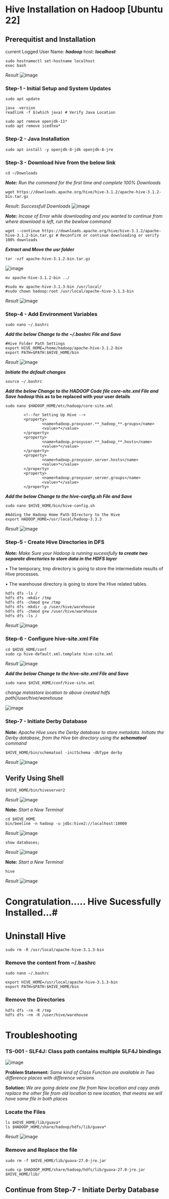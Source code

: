 # Hive Installation on Hadoop [Ubuntu 22] #

## Prerequitist and Installation ##
current Logged User Name: **_hadoop_**
host: **_localhost_**
```
sudo hostnamectl set-hostname localhost
exec bash
```
_Result_
![image](https://user-images.githubusercontent.com/111234771/195283872-ad5b1a98-5f9d-4356-934a-b6ec31935701.png)

### Step-1 - Initial Setup and System Updates ###
```
sudo apt update
```
```
java -version
readlink -f $(which java) # Verify Java Location

sudo apt remove openjdk-11*
sudo apt remove icedtea*
```

### Step-2 - Java Installation ###
```
sudo apt install -y openjdk-8-jdk openjdk-8-jre
```

### Step-3 - Download hive from the below link ###
```
cd ~/Downloads
```

_**Note:** Run the command for the first time and complete 100% Downloads_
```
wget https://downloads.apache.org/hive/hive-3.1.2/apache-hive-3.1.2-bin.tar.gz 

```
_Result: Successfull Downloads_
![image](https://user-images.githubusercontent.com/111234771/195228590-1c012576-78e2-4645-bd55-0c16022b4a66.png)

_**Note:** Incase of Error while downloading and you wanted to continue from where download is left, run the bewlow command_
```
wget --continue https://downloads.apache.org/hive/hive-3.1.2/apache-hive-3.1.2-bin.tar.gz # Reconfirm or continue downloading or verify 100% downloads
```
**_Extract and Move the usr folder_**
```
tar -xzf apache-hive-3.1.2-bin.tar.gz
```
![image](https://user-images.githubusercontent.com/111234771/195287831-79824bcc-748e-4cb5-a671-9e66eecf6d7b.png)

```
mv apache-hive-3.1.2-bin ../
```

```
#sudo mv apache-hive-3.1.3-bin /usr/local/
#sudo chown hadoop:root /usr/local/apache-hive-3.1.3-bin
```
_Result_
![image](https://user-images.githubusercontent.com/111234771/195231783-5f5cb19b-068d-4c85-9295-f93dedd8246b.png)

### Step-4 - Add Environment Variables ###
```
sudo nano ~/.bashrc
```
**_Add the below Change to the ~/.bashrc File and Save_**
```
#Hive Folder Path Settings
export HIVE_HOME=/home/hadoop/apache-hive-3.1.2-bin
export PATH=$PATH:$HIVE_HOME/bin
```
_Result_
![image](https://user-images.githubusercontent.com/111234771/195232613-d3769b55-a34d-4bdd-a2d1-08180efc40a2.png)

**_Initiate the default changes_**
```
source ~/.bashrc
```

**_Add the below Change to the HADOOP Code file core-site.xml File and Save_**
**_hadoop_ this as to be replaced with your user details**

```
sudo nano $HADOOP_HOME/etc/hadoop/core-site.xml
```
```
        <!--for Setting Up Hive -->
        <property>
                <name>hadoop.proxyuser.**_hadoop_**.groups</name>
                <value>*</value>
        </property>
        <property>
                <name>hadoop.proxyuser.**_hadoop_**.hosts</name>
                <value>*</value>
        </property>
        <property>
                <name>hadoop.proxyuser.server.hosts</name>
                <value>*</value>
        </property>
        <property>
                <name>hadoop.proxyuser.server.groups</name>
                <value>*</value>
        </property>
```

**_Add the below Change to the hive-config.sh File and Save_**
```
sudo nano $HIVE_HOME/bin/hive-config.sh
```
```
#Adding the Hadoop Home Path DIrectory to the Hive
export HADOOP_HOME=/usr/local/hadoop-3.3.3
```
_Result_
![image](https://user-images.githubusercontent.com/111234771/195233077-3a18aa31-3982-4a7c-ac59-130582aafe38.png)

### Step-5 - Create Hive Directories in DFS ###
***Note:*** _Make Sure your Hadoop is running sucessfully_
**_to create two separate directories to store data in the HDFS layer_**

•	The temporary, tmp directory is going to store the intermediate results of Hive processes.

•	The warehouse directory is going to store the Hive related tables.

```
hdfs dfs -ls /
hdfs dfs -mkdir /tmp
hdfs dfs -chmod g+w /tmp
hdfs dfs -mkdir -p /user/hive/warehouse
hdfs dfs -chmod g+w /user/hive/warehouse
hdfs dfs -ls /
```
_Result_
![image](https://user-images.githubusercontent.com/111234771/195234987-0c26e78e-c940-4220-bc34-dab53d019ef6.png)

### Step-6 - Configure hive-site.xml File ###
```
cd $HIVE_HOME/conf
sudo cp hive-default.xml.template hive-site.xml
```
_Result_
 ![image](https://user-images.githubusercontent.com/111234771/195235820-80e33ba2-a105-420a-8e50-e164d516b425.png) 

**_Add the below Change to the hive-site.xml File and Save_**
```
sudo nano $HIVE_HOME/conf/hive-site.xml
```
_change metastore location to above created hdfs path(/user/hive/warehouse_

![image](https://user-images.githubusercontent.com/111234771/195237700-fc8117f0-ccf1-44f9-8191-a8352c5fe144.png)


### Step-7 - Initiate Derby Database ###

**Note:** _Apache Hive uses the Derby database to store metadata. Initiate the Derby database, from the Hive bin directory using the **schematool** command_
```
$HIVE_HOME/bin/schematool -initSchema -dbType derby
```
_Result_
![image](https://user-images.githubusercontent.com/111234771/195275213-f45c38af-06d0-44a4-957f-dfba043670aa.png)

## Verify Using Shell ##
```
$HIVE_HOME/bin/hiveserver2
```
_Result_
![image](https://user-images.githubusercontent.com/111234771/195275570-06211297-210a-4665-8503-49a157c803ba.png)

**Note:** _Start a New Terminal_
```
cd $HIVE_HOME
bin/beeline -n hadoop -u jdbc:hive2://localhost:10000
```
_Result_
![image](https://user-images.githubusercontent.com/111234771/195278928-709db835-214f-4def-88ef-41a44201f4b3.png)

```
show databases;
```
_Result_
![image](https://user-images.githubusercontent.com/111234771/195280370-b049018f-1957-4b36-8850-b15ca3b53b20.png)


**Note:** _Start a New Terminal_
```
hive
```
_Result_
![image](https://user-images.githubusercontent.com/111234771/195281072-ab2eb396-e416-4340-a8aa-23900f950fcb.png)


# Congratulation..... Hive Sucessfully Installed...#

# Uninstall Hive #
```
sudo rm -R /usr/local/apache-hive-3.1.3-bin
```

### Remove the content from ~/.bashrc ###
```
sudo nano ~/.bashrc
```
```
export HIVE_HOME=/usr/local/apache-hive-3.1.3-bin
export PATH=$PATH:$HIVE_HOME/bin
```

### Remove the Directories ###
```
hdfs dfs -rm -R /tmp
hdfs dfs -rm -R /user/hive/warehouse
```


# Troubleshooting #
### TS-001 - SLF4J: Class path contains multiple SLF4J bindings ###

![image](https://user-images.githubusercontent.com/111234771/195240546-9ed7fc72-cd1e-47c6-9a64-8ec1c8deae46.png)

**Problem Statement:** _Same kind of Class Function are available in Two difference places with difference versions_

**Solution:** _We are going delete one file from New locaition and copy ands replace the other file from old location to new location, that means we will have same file in both places_

### Locate the Files ###
```
ls $HIVE_HOME/lib/guava*
ls $HADOOP_HOME/share/hadoop/hdfs/lib/guava*
```
_Result_
 ![image](https://user-images.githubusercontent.com/111234771/195242097-0af7ded1-bec2-47e3-b94b-6366061585c7.png) 

### Remove and Replace the file ###
```
sudo rm -f $HIVE_HOME/lib/guava-27.0-jre.jar
```
```
sudo cp $HADOOP_HOME/share/hadoop/hdfs/lib/guava-27.0-jre.jar $HIVE_HOME/lib/
```


## Continue from Step-7 - Initiate Derby Database ##

